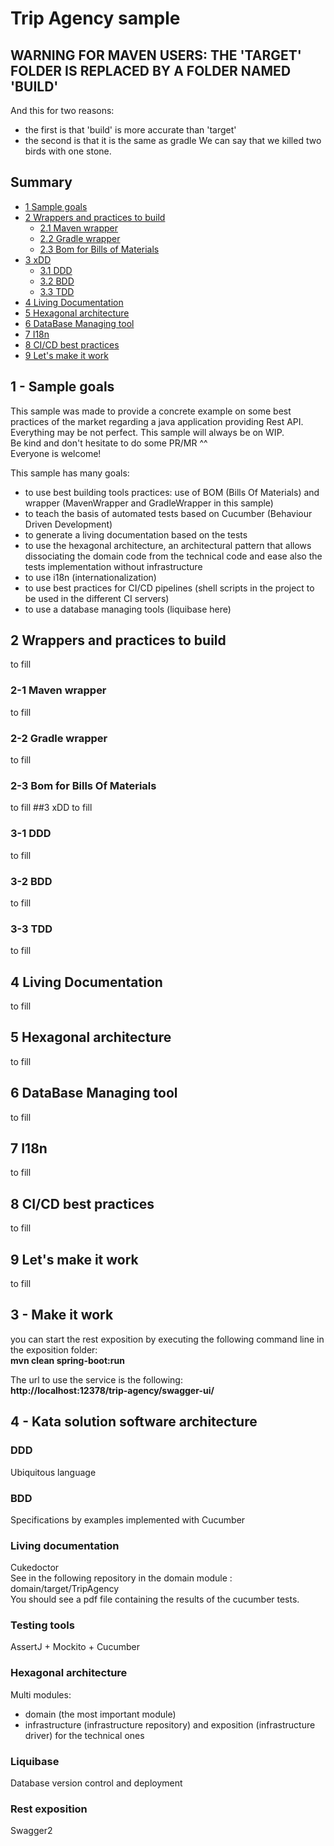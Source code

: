 # Trip Agency sample

## WARNING FOR MAVEN USERS: THE 'TARGET' FOLDER IS REPLACED BY A FOLDER NAMED 'BUILD'
And this for two reasons:
- the first is that 'build' is more accurate than 'target'
- the second is that it is the same as gradle
We can say that we killed two birds with one stone.


## Summary
- [1 Sample goals](#1--sample-goals)
- [2 Wrappers and practices to build](#2-wrappers-and-practices-to-build)
  - [2.1 Maven wrapper](#2-1-Maven-wrapper)
  - [2.2 Gradle wrapper](#2-2-Gradle-wrapper)
  - [2.3 Bom for Bills of Materials](#2-3-Bom-for-Bills-Of-Materials)
- [3 xDD](#3-xDD)
  - [3.1 DDD](#3-1-DDD)
  - [3.2 BDD](#3-2-BDD)
  - [3.3 TDD](#3-3-TDD)
- [4 Living Documentation](#4-Living-Documentation)
- [5 Hexagonal architecture](#5-Hexagonal-architecture)
- [6 DataBase Managing tool](#6-DataBase-Managing-tool)
- [7 I18n](#7-I18n)
- [8 CI/CD best practices](#8-CICD-best-practices)
- [9 Let's make it work](#9-Lets-make-it-work)

## 1 - Sample goals
This sample was made to provide a concrete example on some best practices of the market regarding a java application providing Rest API.  
Everything may be not perfect. This sample will always be on WIP.  
Be kind and don't hesitate to do some PR/MR ^^  
Everyone is welcome!  


This sample has many goals:
- to use best building tools practices: use of BOM (Bills Of Materials) and wrapper (MavenWrapper and GradleWrapper in this sample)
- to teach the basis of automated tests based on Cucumber (Behaviour Driven Development)
- to generate a living documentation based on the tests
- to use the hexagonal architecture, an architectural pattern that allows dissociating the domain code from the technical 
code and ease also the tests implementation without infrastructure
- to use i18n (internationalization)
- to use best practices for CI/CD pipelines (shell scripts in the project to be used in the different CI servers)
- to use a database managing tools (liquibase here)

## 2 Wrappers and practices to build
to fill
### 2-1  Maven wrapper
to fill
### 2-2 Gradle wrapper
to fill
### 2-3 Bom for Bills Of Materials
to fill
##3 xDD
to fill
### 3-1 DDD
to fill
### 3-2 BDD
to fill
### 3-3 TDD
to fill
## 4 Living Documentation
to fill
## 5 Hexagonal architecture
to fill
## 6 DataBase Managing tool
to fill
## 7 I18n
to fill
## 8 CI/CD best practices
to fill
## 9 Let's make it work
to fill

## 3 - Make it work
you can start the rest exposition by executing the following command line in the exposition folder:  
**mvn clean spring-boot:run**  

The url to use the service is the following:  
**http://localhost:12378/trip-agency/swagger-ui/**

## 4 - Kata solution software architecture
### DDD
Ubiquitous language

### BDD
Specifications by examples implemented with Cucumber

### Living documentation
Cukedoctor  
See in the following repository in the domain module : domain/target/TripAgency   
You should see a pdf file containing the results of the cucumber tests.

### Testing tools
AssertJ + Mockito + Cucumber

### Hexagonal architecture
Multi modules: 
- domain (the most important module)
- infrastructure (infrastructure repository) and exposition (infrastructure driver) for the technical ones

### Liquibase
Database version control and deployment

### Rest exposition 
Swagger2
